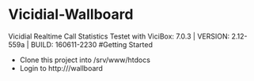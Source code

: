 # Vicidial-Wallboard
Vicidial Realtime Call Statistics Testet with ViciBox: 7.0.3 | VERSION: 2.12-559a | BUILD: 160611-2230
#Getting Started
<ul>
  <li>Clone this project into /srv/www/htdocs</li>
  <li>Login to http://<SERVERIP OR DOMAIN>/wallboard</li>
</ul>
